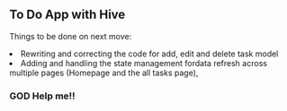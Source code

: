 ## To Do App with Hive

Things to be done on next move:
<li>Rewriting and correcting the code for add, edit and delete task model</li>
<li>Adding and handling the state management fordata refresh across multiple pages (Homepage and the all tasks page),</li>

 ### GOD Help me!!
